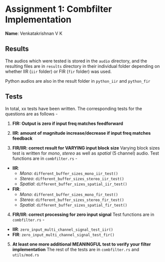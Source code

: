 # Assignment 1: Combfilter Implementation

**Name**: Venkatakrishnan V K

## Results
The audios which were tested is stored in the `audio` directory, and the resulting files are in `results` directory in their individual folder depending on whether IIR (`iir` folder) or FIR (`fir` folder) was used.

Python audios are also in the result folder in `python_iir` and `python_fir`

## Tests

In total, xx tests have been written. The corresponding tests for the questions are as follows -
1. **FIR: Output is zero if input freq matches feedforward**



2. **IIR: amount of magnitude increase/decrease if input freq matches feedback**



3. **FIR/IIR: correct result for VARYING input block size**
Varying block sizes test is written for *mono*, *stereo* as well as *spatial* (5 channel) audio. Test functions are in `combfilter.rs` -
- **IIR**: 
    - *Mono*: `different_buffer_sizes_mono_iir_test()`
    - *Stereo*: `different_buffer_sizes_stereo_iir_test()`
    - *Spatial*: `different_buffer_sizes_spatial_iir_test()`
- **FIR**: 
    - *Mono*: `different_buffer_sizes_mono_fir_test()`
    - *Stereo*: `different_buffer_sizes_stereo_fir_test()`
    - *Spatial*: `different_buffer_sizes_spatial_fir_test()`

4. **FIR/IIR: correct processing for zero input signal**
Test functions are in `combfilter.rs` -
- **IIR**: `zero_input_multi_channel_signal_test_iir()`
- **FIR**: `zero_input_multi_channel_signal_test_fir()`

5. **At least one more additional MEANINGFUL test to verify your filter implementation**
The rest of the tests are in `combfilter.rs` and `utils/mod.rs`